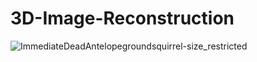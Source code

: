 # 3D-Image-Reconstruction

![ImmediateDeadAntelopegroundsquirrel-size_restricted](https://user-images.githubusercontent.com/85798077/213705337-89ce6d89-374a-4f7c-865e-815f46d0fa29.gif)
